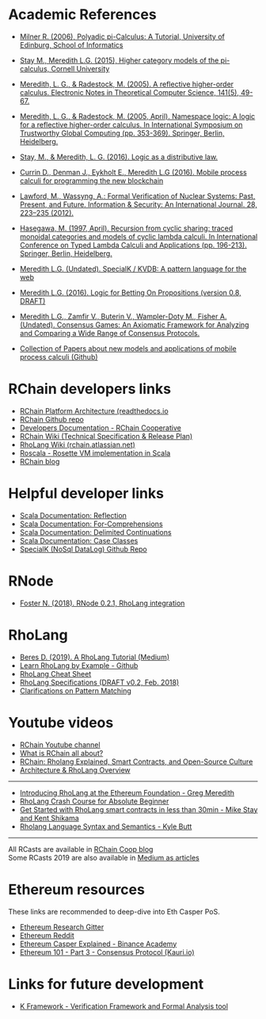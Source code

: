 # Academic References

- [Milner R. (2006), Polyadic pi-Calculus: A Tutorial, University of Edinburg, School of Informatics](http://www.lfcs.inf.ed.ac.uk/reports/91/ECS-LFCS-91-180/)
- [Stay M., Meredith L.G. (2015), Higher category models of the pi-calculus, Cornell University](https://arxiv.org/abs/1504.04311)
- [Meredith, L. G., & Radestock, M. (2005). A reflective higher-order calculus. Electronic Notes in Theoretical Computer Science, 141(5), 49-67.](https://pdf.sciencedirectassets.com/272990/1-s2.0-S1571066105X02213/1-s2.0-S1571066105051893/main.pdf?X-Amz-Security-Token=IQoJb3JpZ2luX2VjEKL%2F%2F%2F%2F%2F%2F%2F%2F%2F%2FwEaCXVzLWVhc3QtMSJHMEUCIFHG8aY27Ntxo2HwmcxtMugyLSatccPsK0YV58Aw7f%2BUAiEA7o5m0JnQXx6jKZE%2FIwx2I9pitOQVM41sz9tQvKzmAi0qtAMIKhACGgwwNTkwMDM1NDY4NjUiDPDfSZIvcgM9UUU%2BeyqRA%2FX6lT9k09qi%2BxGsVqyBTlb1664a9H3FBEOCabhlv8wyhNsccc1TMo840T2%2Fpc3vd%2Bgsb5KDAbMFqx2X3VjWWo3NnKvb5ouYufyXnSqC%2FS8VMLLQGOHajcoY3%2FT%2FV1iclPFShMk0M1Xh%2BMa8n2xDcF0DPG7sSA87ZQjMCFzIcyKwGI%2B%2Bdzfxx07%2BymhVKrgkNlc6y6gzCvQlI%2F07Nnr%2BcPWvBpCkO2I64T%2BElNWa2xlTQpXkgK7eQaf445NjLRX3sKdT%2FRQGu7VaHcSLEuKeI0ilwmFMaEMy%2BZCgzWsTrIgh3TFBVGkxCVO%2FV0nruAKPOw%2Bkcv24v71w3bEl2kHqJUPwsWCb3fUab1ATMn6KyvmV3kwDl4UV3LcZGUMh24vmFuy16RBhkgI7HUtlLHBqb8uo3MK0m%2F7fyKvSMcG1ME1uyepdiEjmZ6LGlxIniv%2FKzFQ%2BdyiH%2FGOBMnVPIbO%2FxS5F1vXvwJq8RreEaJJHg1ZN4q99RlSEV9aUMZdUK68mOwKSR3yBEqbYcKVEhZMIq4TtMIXE6%2FAFOusBLhHCsP8K8u%2BxpLdt%2Bsnj0CefP%2F8uxcTlMhGhPnjxCSd9K8l1kLHTU8%2BPF2JCnaXJGEq4AVLfiBSKg93XWSNI6l6PZJIBWdAczaXJV6cmk45%2Btg6i7xCLsH9I5hzw%2FgbnHx2%2BMjYQFw61R5Vyu0TVBjY7sru12VtiLRDTTtJK97wfi5ZRLsC914totexYotXajpDGqCGUROLr7sgiuQX9N8vKG1R6hpCBpxIko2tf3Zc43wbOxxoP8JOl1TQT1okscpcitHTRxi7BZIX5uW9fSWNIh93xQKmtV4HyVeVLVrYj%2B%2BmX9wOhHksxXQ%3D%3D&X-Amz-Algorithm=AWS4-HMAC-SHA256&X-Amz-Date=20200112T095010Z&X-Amz-SignedHeaders=host&X-Amz-Expires=300&X-Amz-Credential=ASIAQ3PHCVTYQ4SS4V2T%2F20200112%2Fus-east-1%2Fs3%2Faws4_request&X-Amz-Signature=352b19eadf882c4c06b1824b88a7e6f9df3290c01925d25333b02958b462d698&hash=a6dba8b8672622f1b0df6e769a1f155711d80d412bd643e790ee3657ea92344e&host=68042c943591013ac2b2430a89b270f6af2c76d8dfd086a07176afe7c76c2c61&pii=S1571066105051893&tid=spdf-245c8c9d-2139-4a9b-91ee-85485b7b2a6d&sid=d9715fd24a8e774520591cd50ab4aa932af7gxrqb&type=client)
- [Meredith, L. G., & Radestock, M. (2005, April). Namespace logic: A logic for a reflective higher-order calculus. In International Symposium on Trustworthy Global Computing (pp. 353-369). Springer, Berlin, Heidelberg.](http://tech.labs.oliverwyman.com/downloads/ex_nihilo_logic.pdf)
- [Stay, M., & Meredith, L. G. (2016). Logic as a distributive law.](https://arxiv.org/pdf/1610.02247v3.pdf)
- [Currin D., Denman J., Eykholt E., Meredith L.G (2016). Mobile process calculi for programming the new blockchain](https://docs.google.com/document/d/1lAbB_ssUvUkJ1D6_16WEp4FzsH0poEqZYCi-FBKanuY/edit)
- [Lawford, M., Wassyng, A.: Formal Verification of Nuclear Systems: Past, Present, and Future. Information & Security: An International Journal. 28, 223–235 (2012).](http://defencemanagement.org/system/files/28.18_Lawford_Wassyng.pdf)
- [Hasegawa, M. (1997, April). Recursion from cyclic sharing: traced monoidal categories and models of cyclic lambda calculi. In International Conference on Typed Lambda Calculi and Applications (pp. 196-213). Springer, Berlin, Heidelberg.](http://citeseerx.ist.psu.edu/viewdoc/download?doi=10.1.1.52.31&rep=rep1&type=pdf)
- [Meredith L.G. (Undated). SpecialK / KVDB: A pattern language for the web](https://docs.google.com/document/d/1aM5OIJWOyW89rHdUg6d9-YVbItdtxxiosP_fXZQaRdg/edit#heading=h.ndihpob06tu0)
- [Meredith L.G. (2016). Logic for Betting On Propositions (version 0.8, DRAFT)](https://docs.google.com/document/d/1ZHaCXMlDZv-okGcRJ6P4-zWdqVDJSe-9bvEZe9jwpig/edit#)
- [Meredith L.G., Zamfir V., Buterin V., Wampler-Doty M., Fisher A. (Undated). Consensus Games: An Axiomatic Framework for Analyzing and Comparing a Wide Range of Consensus Protocols.](https://github.com/leithaus/pi4u/blob/master/cg/cg.pdf)

- [Collection of Papers about new models and applications of mobile process calculi (Github)](https://github.com/leithaus/pi4u)

# RChain developers links

- [RChain Platform Architecture (readthedocs.io](https://architecture-docs.readthedocs.io/index.html)
- [RChain Github repo](https://github.com/rchain/rchain)
- [Developers Documentation - RChain Cooperative](https://developer.rchain.coop/documentation)
- [RChain Wiki (Technical Specification & Release Plan)](https://rchain.atlassian.net/wiki/spaces/CORE/overview)
- [RhoLang Wiki (rchain.atlassian.net)](https://rchain.atlassian.net/wiki/spaces/RHOL/overview)
- [Roscala - Rosette VM implementation in Scala](https://rchain.atlassian.net/wiki/spaces/ROS/pages/65674/Rosette+VM+Port)
- [RChain blog](https://blog.rchain.coop/)

# Helpful developer links

- [Scala Documentation: Reflection](https://docs.scala-lang.org/overviews/reflection/overview.html)
- [Scala Documentation: For-Comprehensions](https://docs.scala-lang.org/tour/for-comprehensions.html)
- [Scala Documentation: Delimited Continuations](https://www.scala-lang.org/files/archive/api/2.11.8/scala-continuations-library/?_ga=1.83694417.619951421.1484537916#scala.util.continuations.package)
- [Scala Documentation: Case Classes](https://docs.scala-lang.org/overviews/scala-book/case-classes.html)
- [SpecialK (NoSql DataLog) Github Repo](https://github.com/leithaus/SpecialK)

# RNode

- [Foster N. (2018). RNode 0.2.1, RhoLang integration](https://medium.com/rchain-cooperative/rnode-0-2-1-integrates-rholang-to-the-rchain-node-183c0e13b024)

# RhoLang

- [Beres D. (2019). A RhoLang Tutorial (Medium)](https://medium.com/rchain-cooperative/a-rholang-tutorial-af0ec69da6e8)
- [Learn RhoLang by Example - Github](https://github.com/JoshOrndorff/LearnRholangByExample)
- [RhoLang Cheat Sheet](https://github.com/JoshOrndorff/LearnRholangByExample/tree/master/cheatSheet#errata)
- [RhoLang Specifications (DRAFT v0.2, Feb. 2018)](https://developer.rchain.coop/assets/rholang-spec-0.2.pdf)
- [Clarifications on Pattern Matching](https://developer.rchain.coop/assets/illegal%20moves.pdf)


# Youtube videos

- [RChain Youtube channel](https://www.youtube.com/channel/UCSS3jCffMiz574_q64Ukj_w/playlists)
- [What is RChain all about?](https://www.youtube.com/watch?v=f1D4vowiMiI)
- [RChain: Rholang Explained, Smart Contracts, and Open-Source Culture](https://www.youtube.com/watch?v=00RDazs5p7M&t=45s)
- [Architecture & RhoLang Overview](https://www.youtube.com/watch?v=Fs38s7nI3Uk&t=2136s)
----------
- [Introducing RhoLang at the Ethereum Foundation - Greg Meredith](https://www.youtube.com/watch?v=7tW1fAWg6s8&t=965s)
- [RhoLang Crash Course for Absolute Beginner](https://www.youtube.com/watch?v=RznAn_TyoPI)
- [Get Started with RhoLang smart contracts in less than 30min - Mike Stay and Kent Shikama](https://www.youtube.com/watch?v=gRxXQx3cn9c)
- [Rholang Language Syntax and Semantics - Kyle Butt](https://www.youtube.com/watch?v=fJuug_oECx8&feature=youtu.be)
----------
All RCasts are available in [RChain Coop blog](https://blog.rchain.coop/blog/category/developer/learn/)<br>
Some RCasts 2019 are also available in [Medium as articles](https://medium.com/rchain-cooperative)

# Ethereum resources

These links are recommended to deep-dive into Eth Casper PoS.

- [Ethereum Research Gitter](https://gitter.im/ethereum/research)
- [Ethereum Reddit](https://www.reddit.com/r/ethereum/)
- [Ethereum Casper Explained - Binance Academy](https://www.binance.vision/blockchain/ethereum-casper-explained)
- [Ethereum 101 - Part 3 - Consensus Protocol (Kauri.io)](https://kauri.io/ethereum-101-part-3-consensus-protocols/1c2c9e3a3db0461584757a60ca2424a9/a)

# Links for future development
- [K Framework - Verification Framework and Formal Analysis tool](http://www.kframework.org/index.php/Main_Page)
